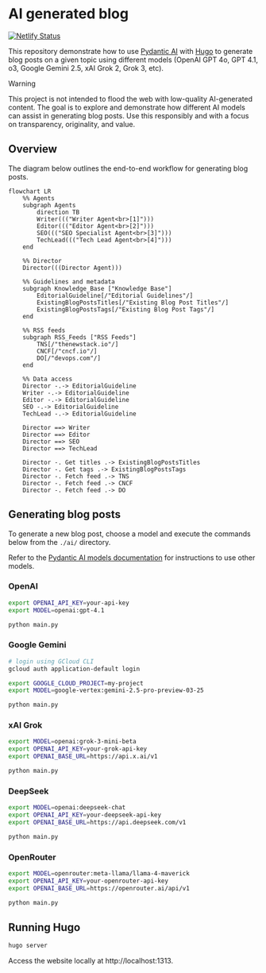 # AI generated blog

[![Netlify Status](https://api.netlify.com/api/v1/badges/1a34df76-38de-42a1-8bcc-074f144a4b83/deploy-status)](https://app.netlify.com/sites/ai-generated-tech-blog/deploys)

This repository demonstrate how to use [Pydantic AI][pydantic-ai] with
[Hugo][hugo] to generate blog posts on a given topic using different models
(OpenAI GPT 4o, GPT 4.1, o3, Google Gemini 2.5, xAI Grok 2, Grok 3, etc).

> [!WARNING]
>  This project is not intended to flood the web with low-quality AI-generated
>  content. The goal is to explore and demonstrate how different AI models can
>  assist in generating blog posts. Use this responsibly and with a focus on
>  transparency, originality, and value.

## Overview

The diagram below outlines the end-to-end workflow for generating blog posts.

```mermaid
flowchart LR
    %% Agents
    subgraph Agents
        direction TB
        Writer((("Writer Agent<br>[1]")))
        Editor((("Editor Agent<br>[2]")))
        SEO((("SEO Specialist Agent<br>[3]")))
        TechLead((("Tech Lead Agent<br>[4]")))
    end

    %% Director
    Director(((Director Agent)))

    %% Guidelines and metadata
    subgraph Knowledge_Base ["Knowledge Base"]
        EditorialGuideline[/"Editorial Guidelines"/]
        ExistingBlogPostsTitles[/"Existing Blog Post Titles"/]
        ExistingBlogPostsTags[/"Existing Blog Post Tags"/]
    end

    %% RSS feeds
    subgraph RSS_Feeds ["RSS Feeds"]
        TNS[/"thenewstack.io"/]
        CNCF[/"cncf.io"/]
        DO[/"devops.com"/]
    end

    %% Data access
    Director -.-> EditorialGuideline
    Writer -.-> EditorialGuideline
    Editor -.-> EditorialGuideline
    SEO -.-> EditorialGuideline
    TechLead -.-> EditorialGuideline

    Director ==> Writer
    Director ==> Editor
    Director ==> SEO
    Director ==> TechLead

    Director -. Get titles .-> ExistingBlogPostsTitles
    Director -. Get tags .-> ExistingBlogPostsTags
    Director -. Fetch feed .-> TNS
    Director -. Fetch feed .-> CNCF
    Director -. Fetch feed .-> DO
```

## Generating blog posts

To generate a new blog post, choose a model and execute the commands below from
the `./ai/` directory.

Refer to the [Pydantic AI models documentation][pydantic-models] for
instructions to use other models.

### OpenAI

```bash
export OPENAI_API_KEY=your-api-key
export MODEL=openai:gpt-4.1

python main.py
```

### Google Gemini

```bash
# login using GCloud CLI
gcloud auth application-default login

export GOOGLE_CLOUD_PROJECT=my-project
export MODEL=google-vertex:gemini-2.5-pro-preview-03-25

python main.py
```

### xAI Grok

```bash
export MODEL=openai:grok-3-mini-beta
export OPENAI_API_KEY=your-grok-api-key
export OPENAI_BASE_URL=https://api.x.ai/v1

python main.py
```

### DeepSeek

```bash
export MODEL=openai:deepseek-chat
export OPENAI_API_KEY=your-deepseek-api-key
export OPENAI_BASE_URL=https://api.deepseek.com/v1

python main.py
```

### OpenRouter

```bash
export MODEL=openrouter:meta-llama/llama-4-maverick
export OPENAI_API_KEY=your-openrouter-api-key
export OPENAI_BASE_URL=https://openrouter.ai/api/v1

python main.py
```

## Running Hugo

```bash
hugo server
``````

Access the website locally at http://localhost:1313.

<!-- links -->
[hugo]: https://gohugo.io
[pydantic-ai]: https://ai.pydantic.dev
[pydantic-models]: https://ai.pydantic.dev/models/

